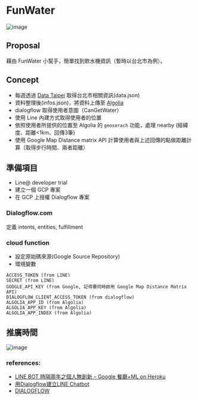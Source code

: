 # FunWater

![image](https://drive.google.com/uc?export=view&id=1jGcoZn_ARZ2YEWuvt3RZagTolb9DkI5U)

## Proposal
藉由 FunWater 小幫手，簡單找到飲水機資訊（暫時以台北市為例）。

## Concept
- 每週透過 [Data Taipei](https://data.taipei/#/) 取得台北市相關資訊(data.json)
- 資料整理後(infos.json)，將資料上傳至 [Algolia](https://www.algolia.com/)
- dialogflow 取得使用者意圖（CanGetWater）
- 使用 Line 內建方式取得使用者的位置
- 依照使用者所提供的位置至 Algolia 的 `geoserach` 功能，處理 nearby (經緯度、距離<1km、回傳3筆)
- 使用 Google Map Distance matrix API 計算使用者與上述回傳的點做距離計算（取得步行時間、兩者距離）

## 準備項目
- Line@ developer trial 
- 建立一個 GCP 專案
- 在 GCP 上授權 Dialogflow 專案

### Dialogflow.com

定義 intents, entities, fulfillment

### cloud function

- 設定原始碼來源(Google Source Repository)
- 環境變數

```
ACCESS_TOKEN (from LINE)
SECRET (from LINE)
GOOGLE_API_KEY (from Google, 記得要同時啟用 Google Map Distance Matrix API)
DIALOGFLOW_CLIENT_ACCESS_TOKEN (from dialogflow)
ALGOLIA_APP_ID (from Algolia)
ALGOLIA_APP_KEY (from Algolia)
ALGOLIA_APP_INDEX (from Algolia)
``` 
    
## 推廣時間

![image](https://drive.google.com/uc?export=view&id=1kVuA_TMXlv3hJb8wQpJ412vDlxLHvTZY)


### references:
- [LINE BOT 時隔兩年之個人無創新 – Google 餐廳+ML on Heroku](https://site-optimize-note.tk/line-bot-%E6%99%82%E9%9A%94%E5%85%A9%E5%B9%B4%E4%B9%8B%E5%80%8B%E4%BA%BA%E7%84%A1%E5%89%B5%E6%96%B0-google-%E9%A4%90%E5%BB%B3ml-on-heroku/)
- [用Dialogflow建立LINE Chatbot](https://medium.com/@wolkesau/%E5%A6%82%E4%BD%95%E4%BD%BF%E7%94%A8dialogflow%E5%BB%BA%E7%AB%8Bchatbot-1-%E4%BB%8B%E7%B4%B9-62736bcdad95)
- [DIALOGFLOW](https://cloud.google.com/dialogflow/?hl=zh-TW) 
